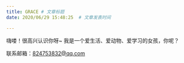 ```yaml
---
title: GRACE # 文章标题  
date: 2020/06/29 15:48:25  # 文章发表时间

---
```

嗨喽！很高兴认识你呀~ 我是一个爱生活、爱动物、爱学习的女孩，你呢？

联系邮箱：824753832@qq.com